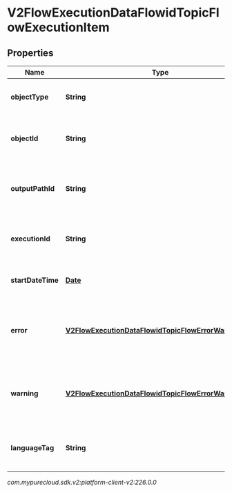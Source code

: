 # V2FlowExecutionDataFlowidTopicFlowExecutionItem


## Properties

| Name | Type | Description | Notes |
| ------------ | ------------- | ------------- | ------------- |
| **objectType** | **String** | The type of executionItem that was executed. |  [optional] |
| **objectId** | **String** | If applicable, the actionId, menuId or taskId for the executionItem. |  [optional] |
| **outputPathId** | **String** | If applicable, the identifier of the OutputPath that was taken. |  [optional] |
| **executionId** | **String** | If applicable, the executionId for the executionItem. |  [optional] |
| **startDateTime** | [**Date**](Date) | This is the starting time of the executionItem. |  [optional] |
| **error** | [**V2FlowExecutionDataFlowidTopicFlowErrorWarningInfo**](V2FlowExecutionDataFlowidTopicFlowErrorWarningInfo) | Event generated when a Flow's Execution History is received and logged. |  [optional] |
| **warning** | [**V2FlowExecutionDataFlowidTopicFlowErrorWarningInfo**](V2FlowExecutionDataFlowidTopicFlowErrorWarningInfo) | Event generated when a Flow's Execution History is received and logged. |  [optional] |
| **languageTag** | **String** | If applicable, the language tag associated set by the execution. |  [optional] |




_com.mypurecloud.sdk.v2:platform-client-v2:226.0.0_
